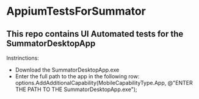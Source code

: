 # AppiumTestsForSummator
## This repo contains UI Automated tests for the SummatorDesktopApp
Instrinctions:
* Download the SummatorDesktopApp.exe
* Enter the full path to the app in the following row: options.AddAdditionalCapability(MobileCapabilityType.App, @"ENTER THE PATH TO THE SummatorDesktopApp.exe");
